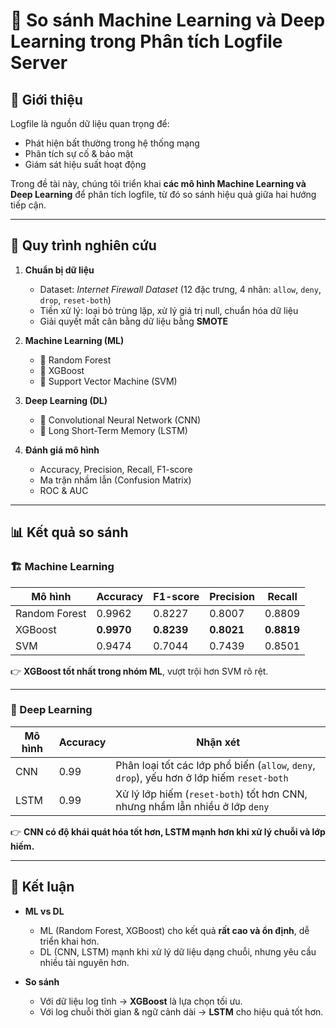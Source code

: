 # 🤖 So sánh Machine Learning và Deep Learning trong Phân tích Logfile Server

## 📌 Giới thiệu
Logfile là nguồn dữ liệu quan trọng để:
- Phát hiện bất thường trong hệ thống mạng  
- Phân tích sự cố & bảo mật  
- Giám sát hiệu suất hoạt động  

Trong đề tài này, chúng tôi triển khai **các mô hình Machine Learning và Deep Learning** để phân tích logfile, từ đó so sánh hiệu quả giữa hai hướng tiếp cận.

---

## 🧩 Quy trình nghiên cứu
1. **Chuẩn bị dữ liệu**
   - Dataset: *Internet Firewall Dataset* (12 đặc trưng, 4 nhãn: `allow`, `deny`, `drop`, `reset-both`)  
   - Tiền xử lý: loại bỏ trùng lặp, xử lý giá trị null, chuẩn hóa dữ liệu  
   - Giải quyết mất cân bằng dữ liệu bằng **SMOTE**

2. **Machine Learning (ML)**
   - 🔹 Random Forest  
   - 🔹 XGBoost  
   - 🔹 Support Vector Machine (SVM)  

3. **Deep Learning (DL)**
   - 🔹 Convolutional Neural Network (CNN)  
   - 🔹 Long Short-Term Memory (LSTM)  

4. **Đánh giá mô hình**
   - Accuracy, Precision, Recall, F1-score  
   - Ma trận nhầm lẫn (Confusion Matrix)  
   - ROC & AUC  

---

## 📊 Kết quả so sánh

### 🏗️ Machine Learning
| Mô hình          | Accuracy | F1-score | Precision | Recall |
|------------------|----------|----------|-----------|--------|
| Random Forest    | 0.9962   | 0.8227   | 0.8007    | 0.8809 |
| XGBoost          | **0.9970** | **0.8239** | **0.8021** | **0.8819** |
| SVM              | 0.9474   | 0.7044   | 0.7439    | 0.8501 |

👉 **XGBoost tốt nhất trong nhóm ML**, vượt trội hơn SVM rõ rệt.

---

### 🧠 Deep Learning
| Mô hình | Accuracy | Nhận xét |
|---------|----------|----------|
| CNN     | 0.99     | Phân loại tốt các lớp phổ biến (`allow`, `deny`, `drop`), yếu hơn ở lớp hiếm `reset-both` |
| LSTM    | 0.99     | Xử lý lớp hiếm (`reset-both`) tốt hơn CNN, nhưng nhầm lẫn nhiều ở lớp `deny` |

👉 **CNN có độ khái quát hóa tốt hơn, LSTM mạnh hơn khi xử lý chuỗi và lớp hiếm.**

---

## 🚀 Kết luận
- **ML vs DL**
  - ML (Random Forest, XGBoost) cho kết quả **rất cao và ổn định**, dễ triển khai hơn.  
  - DL (CNN, LSTM) mạnh khi xử lý dữ liệu dạng chuỗi, nhưng yêu cầu nhiều tài nguyên hơn.  

- **So sánh**
  - Với dữ liệu log tĩnh → **XGBoost** là lựa chọn tối ưu.  
  - Với log chuỗi thời gian & ngữ cảnh dài → **LSTM** cho hiệu quả tốt hơn.  
